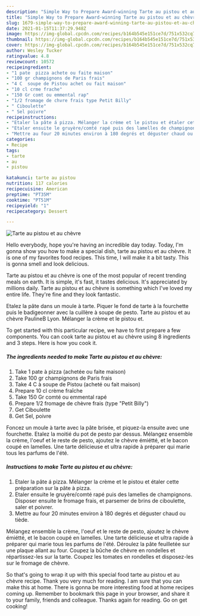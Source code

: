 ```yaml
---
description: "Simple Way to Prepare Award-winning Tarte au pistou et au chèvre"
title: "Simple Way to Prepare Award-winning Tarte au pistou et au chèvre"
slug: 1679-simple-way-to-prepare-award-winning-tarte-au-pistou-et-au-chevre
date: 2021-01-15T11:37:29.948Z
image: https://img-global.cpcdn.com/recipes/b164b545e151ce7d/751x532cq70/tarte-au-pistou-et-au-chevre-photo-principale-de-la-recette.jpg
thumbnail: https://img-global.cpcdn.com/recipes/b164b545e151ce7d/751x532cq70/tarte-au-pistou-et-au-chevre-photo-principale-de-la-recette.jpg
cover: https://img-global.cpcdn.com/recipes/b164b545e151ce7d/751x532cq70/tarte-au-pistou-et-au-chevre-photo-principale-de-la-recette.jpg
author: Wesley Tucker
ratingvalue: 4.8
reviewcount: 10572
recipeingredient:
- "1 pate  pizza achete ou faite maison"
- "100 gr champignons de Paris frais"
- "4 C  soupe de Pistou achet ou fait maison"
- "10 cl crme frache"
- "150 Gr comt ou emmental rap"
- "1/2 fromage de chvre frais type Petit Billy"
- " Ciboulette"
- " Sel poivre"
recipeinstructions:
- "Etaler la pâte á pizza. Mélanger la crème et le pistou et étaler cette préparation sur la pâte à pizza."
- "Etaler ensuite le gruyère/comté rapé puis des lamelles de champignons. Disposer ensuite le fromage frais, et parsemer de brins de ciboulette, saler et poivrer."
- "Mettre au four 20 minutes environ à 180 degrés et déguster chaud ou tiède."
categories:
- Recipe
tags:
- tarte
- au
- pistou

katakunci: tarte au pistou 
nutrition: 117 calories
recipecuisine: American
preptime: "PT35M"
cooktime: "PT51M"
recipeyield: "1"
recipecategory: Dessert

---
```



![Tarte au pistou et au chèvre](https://img-global.cpcdn.com/recipes/b164b545e151ce7d/751x532cq70/tarte-au-pistou-et-au-chevre-photo-principale-de-la-recette.jpg)

Hello everybody, hope you're having an incredible day today. Today, I'm gonna show you how to make a special dish, tarte au pistou et au chèvre. It is one of my favorites food recipes. This time, I will make it a bit tasty. This is gonna smell and look delicious.

Tarte au pistou et au chèvre is one of the most popular of recent trending meals on earth. It is simple, it's fast, it tastes delicious. It's appreciated by millions daily. Tarte au pistou et au chèvre is something which I've loved my entire life. They're fine and they look fantastic.

Etalez la pâte dans un moule à tarte. Piquer le fond de tarte à la fourchette puis le badigeonner avec la cuillère à soupe de pesto. Tarte au pistou et au chèvre PaulineB Lyon. Mélanger la crème et le pistou et.


To get started with this particular recipe, we have to first prepare a few components. You can cook tarte au pistou et au chèvre using 8 ingredients and 3 steps. Here is how you cook it.

<!--inarticleads1-->

##### The ingredients needed to make Tarte au pistou et au chèvre:

1. Take 1 pate à pizza (achetée ou faite maison)
1. Take 100 gr champignons de Paris frais
1. Take 4 C à soupe de Pistou (acheté ou fait maison)
1. Prepare 10 cl crème fraîche
1. Take 150 Gr comté ou emmental rapé
1. Prepare 1/2 fromage de chèvre frais (type &#34;Petit Billy&#34;)
1. Get  Ciboulette
1. Get  Sel, poivre


Foncez un moule à tarte avec la pâte brisée, et piquez-la ensuite avec une fourchette. Etalez la moitié du pot de pesto par dessus. Mélangez ensemble la crème, l&#39;oeuf et le reste de pesto, ajoutez le chèvre émiétté, et le bacon coupé en lamelles. Une tarte délicieuse et ultra rapide à préparer qui marie tous les parfums de l&#39;été. 

<!--inarticleads2-->

##### Instructions to make Tarte au pistou et au chèvre:

1. Etaler la pâte á pizza. Mélanger la crème et le pistou et étaler cette préparation sur la pâte à pizza.
1. Etaler ensuite le gruyère/comté rapé puis des lamelles de champignons. Disposer ensuite le fromage frais, et parsemer de brins de ciboulette, saler et poivrer.
1. Mettre au four 20 minutes environ à 180 degrés et déguster chaud ou tiède.


Mélangez ensemble la crème, l&#39;oeuf et le reste de pesto, ajoutez le chèvre émiétté, et le bacon coupé en lamelles. Une tarte délicieuse et ultra rapide à préparer qui marie tous les parfums de l&#39;été. Déroulez la pâte feuilletée sur une plaque allant au four. Coupez la bûche de chèvre en rondelles et répartissez-les sur la tarte. Coupez les tomates en rondelles et disposez-les sur le fromage de chèvre. 

So that's going to wrap it up with this special food tarte au pistou et au chèvre recipe. Thank you very much for reading. I am sure that you can make this at home. There is gonna be more interesting food at home recipes coming up. Remember to bookmark this page in your browser, and share it to your family, friends and colleague. Thanks again for reading. Go on get cooking!
